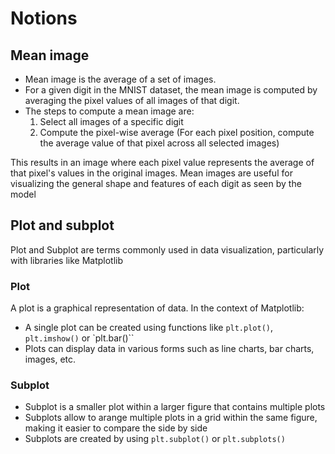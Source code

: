 # Notions

## Mean image

- Mean image is the average of a set of images. 
- For a given digit in the MNIST dataset, the mean image is computed by averaging the pixel values of all images of that digit. 
- The steps to compute a mean image are:
    1. Select all images of a specific digit
    2. Compute the pixel-wise average (For each pixel position, compute the average value of that pixel across all selected images)

This results in an image where each pixel value represents the average of that pixel's values in the original images. Mean images are useful for visualizing the general shape and features of each digit as seen by the model


## Plot and subplot

Plot and Subplot are terms commonly used in data visualization, particularly with libraries like Matplotlib

### Plot

A plot is a graphical representation of data. In the context of Matplotlib:
- A single plot can be created using functions like `plt.plot()`, `plt.imshow()` or `plt.bar()``
- Plots can display data in various forms such as line charts, bar charts, images, etc.

### Subplot

- Subplot is a smaller plot within a larger figure that contains multiple plots
- Subplots allow to arange multiple plots in a grid within the same figure, making it easier to compare the side by side
- Subplots are created by using `plt.subplot()` or `plt.subplots()`
